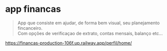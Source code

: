 # app financas

> App que consiste em ajudar, de forma bem visual, seu planejamento fincanceiro.</br>
> Com opções de verificaçao de extrato, contas mensais, balanço etc...</br>

https://financas-production-106f.up.railway.app/perfil/home/
